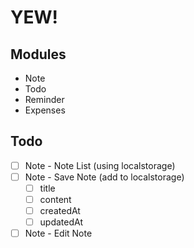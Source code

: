 # YEW!

## Modules
- Note
- Todo
- Reminder
- Expenses

## Todo
- [ ] Note - Note List (using localstorage)
- [ ] Note - Save Note (add to localstorage)
    - [ ] title
    - [ ] content
    - [ ] createdAt
    - [ ] updatedAt
- [ ] Note - Edit Note
